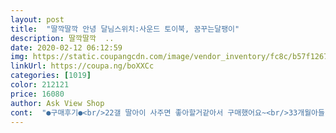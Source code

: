 ```yaml
---
layout: post 
title:  "딸깍딸깍 안녕 달님스위치:사운드 토이북, 꿈꾸는달팽이" 
description: 딸깍딸깍  ..
date: 2020-02-12 06:12:59 
img: https://static.coupangcdn.com/image/vendor_inventory/fc8c/b57f1267cdee17c451b0799ca731f4c94f961caf0b8864ee5b518fcbb072.jpg 
linkUrl: https://coupa.ng/boXXCc 
categories: [1019] 
color: 212121 
price: 16080 
author: Ask View Shop 
cont:  "●구매후기●<br/>22갤 딸아이 사주면 좋아할거같아서 구매했어요~<br/>33개월아들이가지고놀기엔<br/>♦️4월14일 추가후기♦️<br/>♦️상품후기♦️<br/>✔망설이고 고민햇던게 시간낭비였어요^^;<br/>가짜리모컨은줘도안가져요 ㅋ<br/>결국실패!!<br/>구매이유☝️<br/>구매하길 잘한듯해요~가격면에서도 사운드,크기,조명,<br/>귀신같이와서 달래요<br/>그러나.<br/>.<br/>이게있어도<br/>그리고 불들어오는전구는<br/>긍대 전 그냥 나눳네요~<br/>기분좋은어뭉입니다<br/>나오는구멍 어느정도 막음 소리줄일수있어요<br/>다만 아이가 보기에는 책이 커요<br/>다소 심심할것도같은데<br/>달님이 사운드북 역시구매하길 잘했네요~<br/>달님이 조명 여러색으로 바뀌는것도 좋은데<br/>듣고 잔답니다~<br/>딸각 스위치 켜는것도 좋아하고<br/>딸아이도 티비에서 보던 달님이가 눈앞에<br/>리얼한 아기웃음 소리들으면 같이기분좋아지네요~<br/>몰래가져가려면<br/>바람을 세게불어도 변해요<br/>박수에 불빛이변한다는<br/>박수치며 노래흥얼거리는게<br/>박수치면 불빛도 바꿔고 노래도 나오고<br/>버튼도 쉽게 아기들이 누를수있어 좋아요~<br/>변하구요<br/>사실 반구를 손바닥으로 북처럼쳐도<br/>선뜻구매하였내요<br/>스위치가 제법 크고 가짜같지않아요<br/>아기가 너무 좋아해요<br/>아들담은사진동영상은 이번엔패스~<br/>아빠말로는<br/>아이가 좋아해서 별5개 다 줄 수 밖에 없겠어요~<br/>아이도 좋아하고 저도 맘에드는 사운드북이에요<br/>아직까지도 울딸렘 딸각~스위치켜가며<br/>안아달래는건 변치않았다는.<br/>.<br/>ㅎㅎ<br/>얼마나웃긴지.<br/>.<br/><br/>욕구불만을 대리만족시킬수있는아이템이내요<br/>우리아가들은 가짜금방알지요<br/>으외로반응이좋아서<br/>음악도 틀고, 책도보고 달님이한테 빠빠<br/>음악등등에 비해 싸고 좋고<br/>인사도 잘해요~ 잘때도 꼭 들고와서 자장가<br/>일반 아기 동화책보다 큰사이즈라서 그거 빼고는 다 좋습니다<br/>있으니 신기해하고 좋아해요~<br/>자기가거실불끄겠다고<br/>자장가 음악 동요도 괜찮구  음성나오는<br/>자장가,동요도 좋아요~<br/>잠자리들때 울딸렘 달님이책 꼭옆에 두고 자려해요~ 잘때 자장가음악 틀어주고 달님이 위쪽<br/>전 노란 전구색조명이 제일낫네요~<br/>좀 찍을라니 저한테 달려와서<br/>지금 스위치책이 승후보물1호라내요<br/>참 좋은세상~<br/>참신함과 아직 스위치켜고끄는걸<br/>책읽고나면 달님이 한테 빠빠이~ 인사하고 잠들어요~ 음악소리가 크다싶음 테잎으로 사운드<br/>큼직한반구로 색도 박수로변해요<br/>특히 자기전에 한번씩 해주면 너무 좋네요<br/>특히 자장가 음악나올땐 코오~자야된다고ㅋ<br/>티비에서 광고할때마다 눈여겨보다<br/>포근해보이구~밝기도 좋아요<br/>해보려고 몸부림치는 아들이기에<br/>회원님들도 구입하시면 아가들 정말좋아할거에요~^.<br/>~<br/>" 
---
```

